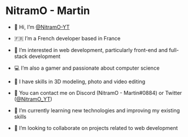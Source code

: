 # NitramO - Martin

- 👋 Hi, I’m [@NitramO-YT](https://github.com/NitramO-YT)
- 🇫🇷 I’m a French developer based in France
- 👀 I’m interested in web development, particularly front-end and full-stack development
- 💻 I’m also a gamer and passionate about computer science
- 🎨 I have skills in 3D modeling, photo and video editing
- 💬 You can contact me on Discord (NitramO - Martin#0884) or Twitter ([@NitramO_YT](https://twitter.com/NitramO_YT))

- 🌱 I’m currently learning new technologies and improving my existing skills
- 💞️ I’m looking to collaborate on projects related to web development

<!---
NitramO-YT/NitramO-YT is a ✨ special ✨ repository because its `README.md` (this file) appears on your GitHub profile.
You can click the Preview link to take a look at your changes.
--->
